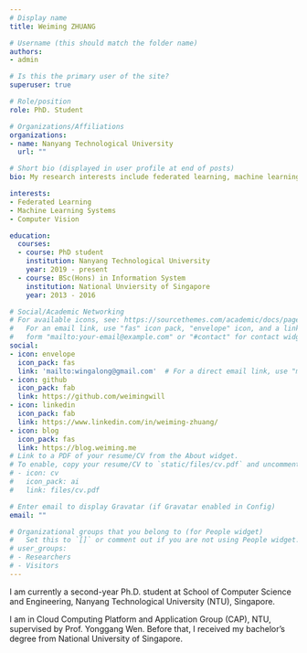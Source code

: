 ```yaml
---
# Display name
title: Weiming ZHUANG

# Username (this should match the folder name)
authors:
- admin

# Is this the primary user of the site?
superuser: true

# Role/position
role: PhD. Student

# Organizations/Affiliations
organizations:
- name: Nanyang Technological University
  url: ""

# Short bio (displayed in user profile at end of posts)
bio: My research interests include federated learning, machine learning system, and computer vison.

interests:
- Federated Learning
- Machine Learning Systems
- Computer Vision

education:
  courses:
  - course: PhD student
    institution: Nanyang Technological University
    year: 2019 - present
  - course: BSc(Hons) in Information System
    institution: National Unviersity of Singapore
    year: 2013 - 2016

# Social/Academic Networking
# For available icons, see: https://sourcethemes.com/academic/docs/page-builder/#icons
#   For an email link, use "fas" icon pack, "envelope" icon, and a link in the
#   form "mailto:your-email@example.com" or "#contact" for contact widget.
social:
- icon: envelope
  icon_pack: fas
  link: 'mailto:wingalong@gmail.com'  # For a direct email link, use "mailto:test@example.org".
- icon: github
  icon_pack: fab
  link: https://github.com/weimingwill
- icon: linkedin
  icon_pack: fab
  link: https://www.linkedin.com/in/weiming-zhuang/
- icon: blog
  icon_pack: fas
  link: https://blog.weiming.me
# Link to a PDF of your resume/CV from the About widget.
# To enable, copy your resume/CV to `static/files/cv.pdf` and uncomment the lines below.
# - icon: cv
#   icon_pack: ai
#   link: files/cv.pdf

# Enter email to display Gravatar (if Gravatar enabled in Config)
email: ""

# Organizational groups that you belong to (for People widget)
#   Set this to `[]` or comment out if you are not using People widget.
# user_groups:
# - Researchers
# - Visitors
---
```


I am currently a second-year Ph.D. student at School of Computer Science and Engineering, Nanyang Technological University (NTU), Singapore. 

I am in Cloud Computing Platform and Application Group (CAP), NTU, supervised by Prof. Yonggang Wen. Before that, I received my bachelor’s degree from National University of Singapore.
